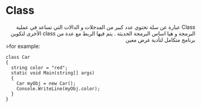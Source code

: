 ﻿



# Class
<div dir= "rtl">
Class عبارة عن سلة تحتوي عدد كبير من المدخلات و الدالات  التي تساعد في عملية البرمجة و هيا اساس البرمجة الحديثة .
	يتم  فيها الربط مع عدة من  class الأخرى لتكوين برنامج متكامل لتأدية غرض معين
	</div>
>for example:
	
	class Car 
	{
	  string color = "red";
	  static void Main(string[] args)
	  {
	    Car myObj = new Car();
	    Console.WriteLine(myObj.color);
	  }
	}

    

      
   

  
  
  




